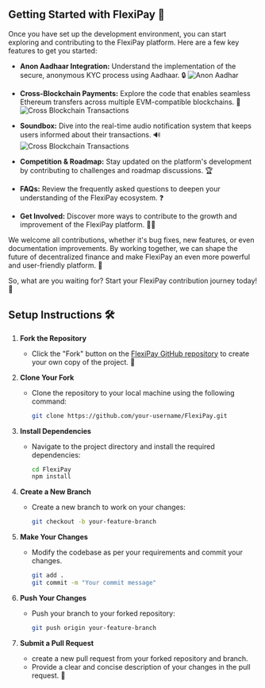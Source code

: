 ## Getting Started with FlexiPay 🚀

Once you have set up the development environment, you can start exploring and contributing to the FlexiPay platform. Here are a few key features to get you started:

- **Anon Aadhaar Integration:** Understand the implementation of the secure, anonymous KYC process using Aadhaar. 🔒
![Anon Aadhar](doc-assets/cross-blockchain/Screenshot%202024-08-09%20072913.png)

- **Cross-Blockchain Payments:** Explore the code that enables seamless Ethereum transfers across multiple EVM-compatible blockchains. 🔗
![Cross Blockchain Transactions](doc-assets/cross-blockchain/Screenshot%202024-08-09%20072952.png)

- **Soundbox:** Dive into the real-time audio notification system that keeps users informed about their transactions. 🔊
![Cross Blockchain Transactions](doc-assets/soundbox/Screenshot%202024-08-09%20073134.png)

- **Competition & Roadmap:** Stay updated on the platform's development by contributing to challenges and roadmap discussions. 🏆
- **FAQs:** Review the frequently asked questions to deepen your understanding of the FlexiPay ecosystem. ❓
- **Get Involved:** Discover more ways to contribute to the growth and improvement of the FlexiPay platform. 👨‍💻

We welcome all contributions, whether it's bug fixes, new features, or even documentation improvements. By working together, we can shape the future of decentralized finance and make FlexiPay an even more powerful and user-friendly platform. 🙌

So, what are you waiting for? Start your FlexiPay contribution journey today! 🚀

## Setup Instructions 🛠️

1. **Fork the Repository**
   - Click the "Fork" button on the [FlexiPay GitHub repository](https://github.com/FlexiPay/FlexiPay) to create your own copy of the project. 🍴

2. **Clone Your Fork**
   - Clone the repository to your local machine using the following command:
     ```bash
     git clone https://github.com/your-username/FlexiPay.git
     ```

3. **Install Dependencies**
   - Navigate to the project directory and install the required dependencies:
     ```bash
     cd FlexiPay
     npm install
     ```

4. **Create a New Branch**
   - Create a new branch to work on your changes:
     ```bash
     git checkout -b your-feature-branch
     ```

5. **Make Your Changes**
   - Modify the codebase as per your requirements and commit your changes.
     ```bash
     git add .
     git commit -m "Your commit message"
     ```

6. **Push Your Changes**
   - Push your branch to your forked repository:
     ```bash
     git push origin your-feature-branch
     ```

7. **Submit a Pull Request**
   - create a new pull request from your forked repository and branch.
   - Provide a clear and concise description of your changes in the pull request. 🔄
